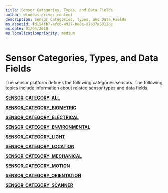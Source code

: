 ```yaml
---
title: Sensor Categories, Types, and Data Fields
author: windows-driver-content
description: Sensor Categories, Types, and Data Fields
ms.assetid: fd154fb7-afc0-4937-be0c-07b37a5912dc
ms.date: 01/04/2018
ms.localizationpriority: medium
---
```


# Sensor Categories, Types, and Data Fields


The sensor platform defines the following categories sensors. The following topics include information about related sensor types and data fields.

[**SENSOR\_CATEGORY\_ALL**](sensor-category-all.md)

[**SENSOR\_CATEGORY\_BIOMETRIC**](sensor-category-biometric.md)

[**SENSOR\_CATEGORY\_ELECTRICAL**](sensor-category-electrical.md)

[**SENSOR\_CATEGORY\_ENVIRONMENTAL**](sensor-category-environmental.md)

[**SENSOR\_CATEGORY\_LIGHT**](sensor-category-light.md)

[**SENSOR\_CATEGORY\_LOCATION**](sensor-category-loc.md)

[**SENSOR\_CATEGORY\_MECHANICAL**](sensor-category-mechanical.md)

[**SENSOR\_CATEGORY\_MOTION**](sensor-category-motion.md)

[**SENSOR\_CATEGORY\_ORIENTATION**](sensor-category-orientation.md)

[**SENSOR\_CATEGORY\_SCANNER**](sensor-category-scanner.md)

 

 






